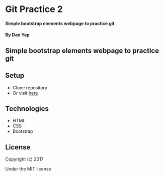 # Git Practice 2

#### Simple bootstrap elements webpage to practice git

#### By **Dan Yap**

## Simple bootstrap elements webpage to practice git

## Setup

* Clone repository
* Or visit [here](https://yapdan.github.io/practice-2/)

## Technologies

* HTML
* CSS
* Bootstrap

## License

Copyright (c) 2017

Under the MIT license
